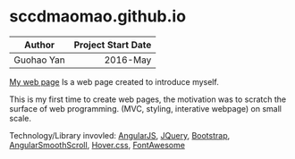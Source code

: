 sccdmaomao.github.io
====================

|Author| Project Start Date |
|------|-------------------:|
|Guohao Yan| 2016-May       |

[My web page](http://sccdmaomao.github.io/ "Guohao Yan's Web Page")
Is a web page created to introduce myself.

This is my first time to create web pages, the motivation was to scratch the surface of web programming.
(MVC, styling, interative webpage) on small scale.

Technology/Library invovled: [AngularJS](https://angularjs.org/), [JQuery](https://jquery.com/), [Bootstrap](http://getbootstrap.com/), [AngularSmoothScroll](https://github.com/arnaudbreton/angular-smoothscroll), [Hover.css](http://ianlunn.github.io/Hover/), [FontAwesome](http://fontawesome.io/)
